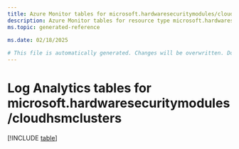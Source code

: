 ```yaml
---
title: Azure Monitor tables for microsoft.hardwaresecuritymodules/cloudhsmclusters
description: Azure Monitor tables for resource type microsoft.hardwaresecuritymodules/cloudhsmclusters
ms.topic: generated-reference
   
ms.date: 02/18/2025

# This file is automatically generated. Changes will be overwritten. Do not change this file directly.
---
```


# Log Analytics tables for microsoft.hardwaresecuritymodules/cloudhsmclusters  

[!INCLUDE [table](~/reusable-content/ce-skilling/azure/includes/azure-monitor/reference/tables/microsoft-hardwaresecuritymodules_cloudhsmclusters-include.md)]

